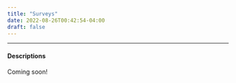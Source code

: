 ```yaml
---
title: "Surveys"
date: 2022-08-26T00:42:54-04:00
draft: false
---
```

<!--
#### Listing of Surveys
+ [:keyboard: First Week: tuples assignment](/classes/discretestructures/lessons/newtuple/)
+ [:man: First Week: tuples assignment](/classes/discretestructures/lessons/newtuple/) -->

---
#### Descriptions
Coming soon!
